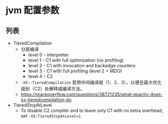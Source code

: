 # jvm 配置参数

## 列表

- TieredCompilation
    - 分层编译
        - level 0 - interpreter
        - level 1 - C1 with full optimization (no profiling)
        - level 2 - C1 with invocation and backedge counters
        - level 3 - C1 with full profiling (level 2 + MDO)
        - level 4 - C2
    - `-XX:-TieredCompilation` 禁用中间编译层（1、2、3），以便在最大优化级别（C2）处解释或编译方法。
    - https://stackoverflow.com/questions/38721235/what-exactly-does-xx-tieredcompilation-do
- TieredStopAtLevel
    - To disable C2 compiler and to leave only C1 with no extra overhead, set `-XX:TieredStopAtLevel=1`
    
    

